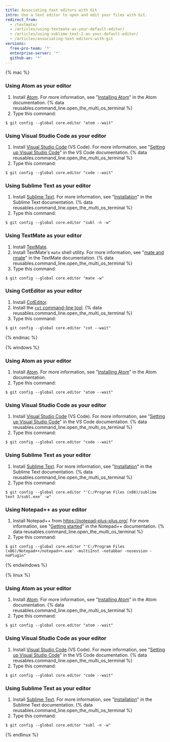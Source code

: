 ```yaml
---
title: Associating text editors with Git
intro: Use a text editor to open and edit your files with Git.
redirect_from:
  - /textmate/
  - /articles/using-textmate-as-your-default-editor/
  - /articles/using-sublime-text-2-as-your-default-editor/
  - /articles/associating-text-editors-with-git
versions:
  free-pro-team: '*'
  enterprise-server: '*'
  github-ae: '*'
---
```


{% mac %}

### Using Atom as your editor

1. Install [Atom](https://atom.io/). For more information, see "[Installing Atom](https://flight-manual.atom.io/getting-started/sections/installing-atom/)" in the Atom documentation.
{% data reusables.command_line.open_the_multi_os_terminal %}
3. Type this command:
  ```shell
  $ git config --global core.editor "atom --wait"
  ```

### Using Visual Studio Code as your editor

1. Install [Visual Studio Code](https://code.visualstudio.com/) (VS Code). For more information, see "[Setting up Visual Studio Code](https://code.visualstudio.com/Docs/setup/setup-overview)" in the VS Code documentation.
{% data reusables.command_line.open_the_multi_os_terminal %}
3. Type this command:
  ```shell
  $ git config --global core.editor "code --wait"
 ```

### Using Sublime Text as your editor

1. Install [Sublime Text](https://www.sublimetext.com/). For more information, see "[Installation](https://docs.sublimetext.io/guide/getting-started/installation.html)" in the Sublime Text documentation.
{% data reusables.command_line.open_the_multi_os_terminal %}
3. Type this command:
  ```shell
  $ git config --global core.editor "subl -n -w"
  ```

### Using TextMate as your editor

1. Install [TextMate](https://macromates.com/).
2. Install TextMate's `mate` shell utility. For more information, see "[mate and rmate](https://macromates.com/blog/2011/mate-and-rmate/)" in the TextMate documentation.
{% data reusables.command_line.open_the_multi_os_terminal %}
4. Type this command:
  ```shell
  $ git config --global core.editor "mate -w"
  ```
  
### Using CotEditor as your editor

1. Install [CotEditor](https://coteditor.com/).
2. Install the [`cot` command-line tool](https://coteditor.com/cot).
{% data reusables.command_line.open_the_multi_os_terminal %}
4. Type this command:
  ```shell
  $ git config --global core.editor "cot --wait"
  ```
  
{% endmac %}

{% windows %}

### Using Atom as your editor

1. Install [Atom](https://atom.io/). For more information, see "[Installing Atom](https://flight-manual.atom.io/getting-started/sections/installing-atom/)" in the Atom documentation.
3. Type this command:
  ```shell
  $ git config --global core.editor "atom --wait"
  ```

### Using Visual Studio Code as your editor

1. Install [Visual Studio Code](https://code.visualstudio.com/) (VS Code). For more information, see "[Setting up Visual Studio Code](https://code.visualstudio.com/Docs/setup/setup-overview)" in the VS Code documentation.
{% data reusables.command_line.open_the_multi_os_terminal %}
3. Type this command:
  ```shell
  $ git config --global core.editor "code --wait"
 ```

### Using Sublime Text as your editor

1. Install [Sublime Text](https://www.sublimetext.com/). For more information, see "[Installation](https://docs.sublimetext.io/guide/getting-started/installation.html)" in the Sublime Text documentation.
{% data reusables.command_line.open_the_multi_os_terminal %}
3. Type this command:
  ```shell
  $ git config --global core.editor "'C:/Program Files (x86)/sublime text 3/subl.exe' -w"
  ```

### Using Notepad++ as your editor

1. Install Notepad++ from https://notepad-plus-plus.org/. For more information, see "[Getting started](https://npp-user-manual.org/docs/getting-started/)" in the Notepad++ documentation.
{% data reusables.command_line.open_the_multi_os_terminal %}
3. Type this command:
  ```shell
  $ git config --global core.editor "'C:/Program Files (x86)/Notepad++/notepad++.exe' -multiInst -notabbar -nosession -noPlugin"
  ```
{% endwindows %}

{% linux %}

### Using Atom as your editor

1. Install [Atom](https://atom.io/). For more information, see "[Installing Atom](https://flight-manual.atom.io/getting-started/sections/installing-atom/)" in the Atom documentation.
{% data reusables.command_line.open_the_multi_os_terminal %}
3. Type this command:
  ```shell
  $ git config --global core.editor "atom --wait"
  ```

### Using Visual Studio Code as your editor

1. Install [Visual Studio Code](https://code.visualstudio.com/) (VS Code). For more information, see "[Setting up Visual Studio Code](https://code.visualstudio.com/Docs/setup/setup-overview)" in the VS Code documentation.
{% data reusables.command_line.open_the_multi_os_terminal %}
3. Type this command:
  ```shell
  $ git config --global core.editor "code --wait"
 ```

### Using Sublime Text as your editor

1. Install [Sublime Text](https://www.sublimetext.com/). For more information, see "[Installation](https://docs.sublimetext.io/guide/getting-started/installation.html)" in the Sublime Text documentation.
{% data reusables.command_line.open_the_multi_os_terminal %}
3. Type this command:
  ```shell
  $ git config --global core.editor "subl -n -w"
  ```

{% endlinux %}
